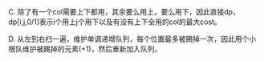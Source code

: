 C. 除了有一个col需要上下都用，其余要么用上，要么用下，因此直接dp，dp[i,j,0/1]表示i个用上j个用下以及有没有上下全用的col的最大cost。

D. 从左到右扫一遍，维护单调递增队列，每个位置最多被踢掉一次，因此用个小根队维护被踢掉的元素(+1)，然后重新加入队列。

